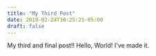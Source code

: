 ```yaml
---
title: "My Third Post"
date: 2019-02-24T10:25:21-05:00
draft: false
---
```

My third and final post!! Hello, World! I've made it. 
